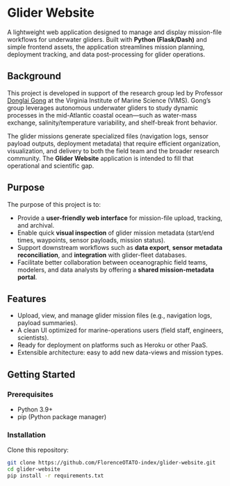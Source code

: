 Glider Website
==============

A lightweight web application designed to manage and display mission-file workflows for underwater gliders. Built with **Python (Flask/Dash)** and simple frontend assets, the application streamlines mission planning, deployment tracking, and data post-processing for glider operations.

Background
----------

This project is developed in support of the research group led by Professor [Donglai Gong](https://www.vims.edu/about/directory/faculty/gong_d.php) at the Virginia Institute of Marine Science (VIMS). Gong’s group leverages autonomous underwater gliders to study dynamic processes in the mid-Atlantic coastal ocean—such as water-mass exchange, salinity/temperature variability, and shelf-break front behavior.

The glider missions generate specialized files (navigation logs, sensor payload outputs, deployment metadata) that require efficient organization, visualization, and delivery to both the field team and the broader research community. The **Glider Website** application is intended to fill that operational and scientific gap.

Purpose
-------

The purpose of this project is to:

* Provide a **user-friendly web interface** for mission-file upload, tracking, and archival.
* Enable quick **visual inspection** of glider mission metadata (start/end times, waypoints, sensor payloads, mission status).
* Support downstream workflows such as **data export**, **sensor metadata reconciliation**, and **integration** with glider-fleet databases.
* Facilitate better collaboration between oceanographic field teams, modelers, and data analysts by offering a **shared mission-metadata portal**.

Features
--------

* Upload, view, and manage glider mission files (e.g., navigation logs, payload summaries).
* A clean UI optimized for marine-operations users (field staff, engineers, scientists).
* Ready for deployment on platforms such as Heroku or other PaaS.
* Extensible architecture: easy to add new data-views and mission types.

Getting Started
---------------

### Prerequisites

* Python 3.9+
* pip (Python package manager)

### Installation

Clone this repository:

```bash
git clone https://github.com/FlorenceOTATO-index/glider-website.git
cd glider-website
pip install -r requirements.txt
